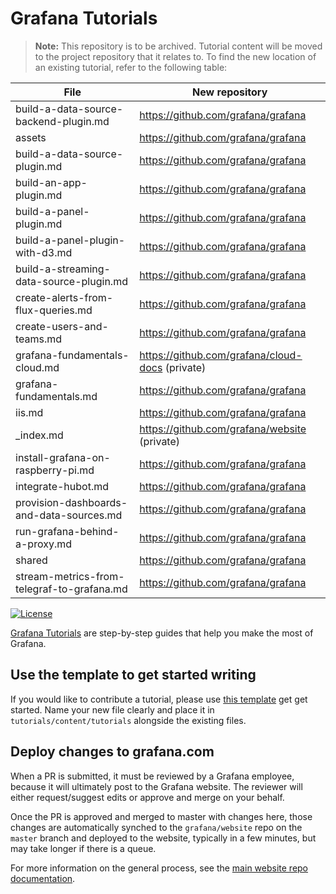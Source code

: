 # Grafana Tutorials

> **Note:** This repository is to be archived.
> Tutorial content will be moved to the project repository that it relates to.
> To find the new location of an existing tutorial, refer to the following table:

| File | New repository |
| ---- | --------------- |
| build-a-data-source-backend-plugin.md | https://github.com/grafana/grafana |
| assets | https://github.com/grafana/grafana |
| build-a-data-source-plugin.md | https://github.com/grafana/grafana |
| build-an-app-plugin.md | https://github.com/grafana/grafana |
| build-a-panel-plugin.md | https://github.com/grafana/grafana |
| build-a-panel-plugin-with-d3.md | https://github.com/grafana/grafana |
| build-a-streaming-data-source-plugin.md | https://github.com/grafana/grafana |
| create-alerts-from-flux-queries.md | https://github.com/grafana/grafana |
| create-users-and-teams.md | https://github.com/grafana/grafana |
| grafana-fundamentals-cloud.md | https://github.com/grafana/cloud-docs (private) |
| grafana-fundamentals.md | https://github.com/grafana/grafana |
| iis.md | https://github.com/grafana/grafana |
| \_index.md | https://github.com/grafana/website (private) |
| install-grafana-on-raspberry-pi.md | https://github.com/grafana/grafana |
| integrate-hubot.md | https://github.com/grafana/grafana |
| provision-dashboards-and-data-sources.md | https://github.com/grafana/grafana |
| run-grafana-behind-a-proxy.md | https://github.com/grafana/grafana |
| shared | https://github.com/grafana/grafana |
| stream-metrics-from-telegraf-to-grafana.md | https://github.com/grafana/grafana |

[![License](https://img.shields.io/github/license/grafana/tutorials)](LICENSE)

[Grafana Tutorials](https://grafana.com/tutorials/) are step-by-step guides that help you make the most of Grafana.

## Use the template to get started writing

If you would like to contribute a tutorial, please use [this template](./TEMPLATE.md) get get started. Name your new file clearly and place it in `tutorials/content/tutorials` alongside the existing files.

## Deploy changes to grafana.com

When a PR is submitted, it must be reviewed by a Grafana employee, because it will ultimately post to the Grafana website. The reviewer will either request/suggest edits or approve and merge on your behalf.

Once the PR is approved and merged to master with changes here, those changes are automatically synched to the `grafana/website` repo on the `master` branch and deployed to the website, typically in a few minutes, but may take longer if there is a queue.

For more information on the general process, see the [main website repo documentation](https://github.com/grafana/website).
